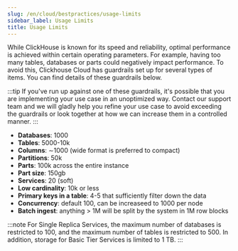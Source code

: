 ```yaml
---
slug: /en/cloud/bestpractices/usage-limits
sidebar_label: Usage Limits
title: Usage Limits
---
```


While ClickHouse is known for its speed and reliability, optimal performance is achieved within certain operating parameters. For example, having too many tables, databases or parts could negatively impact performance. To avoid this, Clickhouse Cloud has guardrails set up for several types of items. You can find details of these guardrails below.

:::tip
If you've run up against one of these guardrails, it's possible that you are implementing your use case in an unoptimized way. Contact our support team and we will gladly help you refine your use case to avoid exceeding the guardrails or look together at how we can increase them in a controlled manner. 
:::

- **Databases**: 1000
- **Tables**: 5000-10k
- **Columns**: ∼1000 (wide format is preferred to compact)
- **Partitions**: 50k
- **Parts**: 100k across the entire instance
- **Part size**: 150gb
- **Services**: 20 (soft)
- **Low cardinality**: 10k or less
- **Primary keys in a table**: 4-5 that sufficiently filter down the data
- **Concurrency**: default 100, can be increaseed to 1000 per node
- **Batch ingest**: anything > 1M will be split by the system in 1M row blocks

:::note
For Single Replica Services, the maximum number of databases is restricted to 100, and the maximum number of tables is restricted to 500. In addition, storage for Basic Tier Services is limited to 1 TB.
:::


